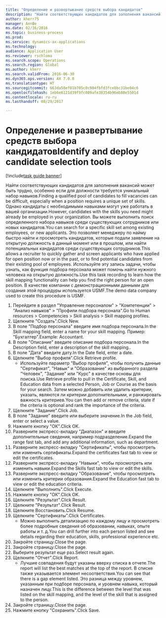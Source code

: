 ```yaml
--- 
title: "Определение и развертывание средств выбора кандидатов"
description: "Найти соответствующих кандидатов для заполнения вакансий может быть трудно, особенно если для должности требуется уникальный набор навыков."
author: kherr75
manager: AnnBe
ms.date: 02/16/2016
ms.topic: business-process
ms.prod: 
ms.service: dynamics-ax-applications
ms.technology: 
audience: Application User
ms.reviewer: rschloma
ms.search.scope: Operations
ms.search.region: Global
ms.author: kherr
ms.search.validFrom: 2016-06-30
ms.dyn365.ops.version: AX 7.0.0
ms.translationtype: HT
ms.sourcegitcommit: 663da58ef01b705c0c984fbfd3fce8bc31be04c6
ms.openlocfilehash: 1eb6e6121d39f9fc089afe38354b96eb88e5501d
ms.contentlocale: ru-ru
ms.lasthandoff: 08/29/2017

---
```

# <a name="identify-and-deploy-candidate-selection-tools"></a><span data-ttu-id="51ade-103">Определение и развертывание средств выбора кандидатов</span><span class="sxs-lookup"><span data-stu-id="51ade-103">Identify and deploy candidate selection tools</span></span>

[!include[task guide banner](../../includes/task-guide-banner.md)]

<span data-ttu-id="51ade-104">Найти соответствующих кандидатов для заполнения вакансий может быть трудно, особенно если для должности требуется уникальный набор навыков.</span><span class="sxs-lookup"><span data-stu-id="51ade-104">Finding a qualified pool of candidates to fill vacancies can be difficult, especially when a position requires a unique set of skills.</span></span>  <span data-ttu-id="51ade-105">Однако кандидаты с необходимыми навыками могут уже работать в вашей организации.</span><span class="sxs-lookup"><span data-stu-id="51ade-105">However, candidates with the skills you need might already be employed in your organization.</span></span> <span data-ttu-id="51ade-106">Вы можете выполнить поиск определенного набора навыков среди существующих сотрудников или новых кандидатов.</span><span class="sxs-lookup"><span data-stu-id="51ade-106">You can search for a specific skill set among existing employees, or new applicants.</span></span> <span data-ttu-id="51ade-107">Это позволяет менеджеру по найму быстро найти и просмотреть кандидатов, которые подали заявление на открытую должность в данный момент или в прошлом, или найти потенциальных кандидатов среди существующих сотрудников.</span><span class="sxs-lookup"><span data-stu-id="51ade-107">This allows a recruiter to quickly gather and screen applicants who have applied for open position now or in the past, or to find potential candidates from their existing pool of employees.</span></span> <span data-ttu-id="51ade-108">Используйте эту запись задачи, чтобы узнать, как функция подбора персонала может помочь найти нужного человека на открытую должность.</span><span class="sxs-lookup"><span data-stu-id="51ade-108">Use this task recording to learn how the skill mapping functionality can help you find the right person for an open position.</span></span> <span data-ttu-id="51ade-109">В качестве компании с демонстрационными данными для создания этой процедуры используется USMF.</span><span class="sxs-lookup"><span data-stu-id="51ade-109">The demo data company used to create this procedure is USMF.</span></span>

1. <span data-ttu-id="51ade-110">Перейдите в раздел "Управление персоналом" > "Компетенции" > "Анализ навыков" > "Профили подбора персонала".</span><span class="sxs-lookup"><span data-stu-id="51ade-110">Go to Human resources > Competencies > Skill analysis > Skill mapping profiles.</span></span>
2. <span data-ttu-id="51ade-111">Щелкните "Создать".</span><span class="sxs-lookup"><span data-stu-id="51ade-111">Click New.</span></span>
3. <span data-ttu-id="51ade-112">В поле "Подбор персонала" введите имя подбора персонала.</span><span class="sxs-lookup"><span data-stu-id="51ade-112">In the Skill mapping field, enter a name for your skill mapping.</span></span>  <span data-ttu-id="51ade-113">Пример: "Бухгалтер".</span><span class="sxs-lookup"><span data-stu-id="51ade-113">Example: Accountant.</span></span>
4. <span data-ttu-id="51ade-114">В поле "Описание" введите описание подбора персонала.</span><span class="sxs-lookup"><span data-stu-id="51ade-114">In the Description field, enter a description of the skill mapping..</span></span>
5. <span data-ttu-id="51ade-115">В поле "Дата" введите дату.</span><span class="sxs-lookup"><span data-stu-id="51ade-115">In the Date field, enter a date.</span></span>
6. <span data-ttu-id="51ade-116">Щелкните "Выбор профиля".</span><span class="sxs-lookup"><span data-stu-id="51ade-116">Click Retrieve profile.</span></span>
    * <span data-ttu-id="51ade-117">Используйте параметр "Выбор профиля", чтобы получить данные "Сертификат", "Навык" и "Образование" из выбранного раздела "Человек", "Задание" или "Курс" в качестве основы для поиска.</span><span class="sxs-lookup"><span data-stu-id="51ade-117">Use Retrieve profile to pull in the Certificate, Skill, and Education data from a selected Person, Job or Course as the basis for your search.</span></span>   <span data-ttu-id="51ade-118">Затем можно добавить или удалить критерии, указать, являются ли критерии дополнительными, и ранжировать важность критериев.</span><span class="sxs-lookup"><span data-stu-id="51ade-118">You can then add or remove criteria, state if the criteria is optional and rank the importance of the criteria.</span></span>  
7. <span data-ttu-id="51ade-119">Щелкните "Задание".</span><span class="sxs-lookup"><span data-stu-id="51ade-119">Click Job.</span></span>
8. <span data-ttu-id="51ade-120">В поле "Задание" введите или выберите значение.</span><span class="sxs-lookup"><span data-stu-id="51ade-120">In the Job field, enter or select a value.</span></span>
9. <span data-ttu-id="51ade-121">Нажмите кнопку "OК".</span><span class="sxs-lookup"><span data-stu-id="51ade-121">Click OK.</span></span>
10. <span data-ttu-id="51ade-122">Разверните экспресс-вкладку "Диапазон" и введите дополнительные сведения, например подразделение.</span><span class="sxs-lookup"><span data-stu-id="51ade-122">Expand the range fast tab, and add any additional information, such as department.</span></span>
11. <span data-ttu-id="51ade-123">Разверните экспресс-вкладку "Сертификаты", чтобы просмотреть или изменить сертификаты.</span><span class="sxs-lookup"><span data-stu-id="51ade-123">Expand the certificates fast tab to view or edit the certificates.</span></span>
12. <span data-ttu-id="51ade-124">Разверните экспресс-вкладку "Навыки", чтобы просмотреть или изменить навыки.</span><span class="sxs-lookup"><span data-stu-id="51ade-124">Expand the Skills fast tab to view or edit the skills.</span></span>
13. <span data-ttu-id="51ade-125">Разверните экспресс-вкладку "Образование", чтобы просмотреть или изменить критерии образования.</span><span class="sxs-lookup"><span data-stu-id="51ade-125">Expand the Education fast tab to view or edit the education criteria.</span></span>
14. <span data-ttu-id="51ade-126">Щелкните "Выполнить".</span><span class="sxs-lookup"><span data-stu-id="51ade-126">Click Execute.</span></span>
15. <span data-ttu-id="51ade-127">Нажмите кнопку "OК".</span><span class="sxs-lookup"><span data-stu-id="51ade-127">Click OK.</span></span>
16. <span data-ttu-id="51ade-128">Щелкните "Результат".</span><span class="sxs-lookup"><span data-stu-id="51ade-128">Click Result.</span></span>
17. <span data-ttu-id="51ade-129">Щелкните "Результат".</span><span class="sxs-lookup"><span data-stu-id="51ade-129">Click Result.</span></span>
18. <span data-ttu-id="51ade-130">Щелкните Восстановить.</span><span class="sxs-lookup"><span data-stu-id="51ade-130">Click Resume.</span></span>
19. <span data-ttu-id="51ade-131">Щелкните "Сертификаты".</span><span class="sxs-lookup"><span data-stu-id="51ade-131">Click Certificates.</span></span>
    * <span data-ttu-id="51ade-132">Можно выполнить детализацию по каждому лицу и просмотреть более подробные сведения об образовании, навыках, опыте работы и т. д.</span><span class="sxs-lookup"><span data-stu-id="51ade-132">You can drill further into each person listed and see details regarding their education, skills, professional experience etc.</span></span>  
20. <span data-ttu-id="51ade-133">Закройте страницу.</span><span class="sxs-lookup"><span data-stu-id="51ade-133">Close the page.</span></span>
21. <span data-ttu-id="51ade-134">Закройте страницу.</span><span class="sxs-lookup"><span data-stu-id="51ade-134">Close the page.</span></span>
22. <span data-ttu-id="51ade-135">Выберите результат еще раз.</span><span class="sxs-lookup"><span data-stu-id="51ade-135">Select result again.</span></span>
23. <span data-ttu-id="51ade-136">Щелкните "Отчет".</span><span class="sxs-lookup"><span data-stu-id="51ade-136">Click Report.</span></span>
    * <span data-ttu-id="51ade-137">Лучшие совпадения будут указаны вверху списка в отчете.</span><span class="sxs-lookup"><span data-stu-id="51ade-137">The report will list the best matches at the top of the report.</span></span>  <span data-ttu-id="51ade-138">В списке также указывается элемент несоответствия.</span><span class="sxs-lookup"><span data-stu-id="51ade-138">You can see that there is a gap element listed.</span></span>  <span data-ttu-id="51ade-139">Это разница между уровнем, указанным при подборе персонала, и уровнем навыка, который назначен лицу.</span><span class="sxs-lookup"><span data-stu-id="51ade-139">This is the difference between the level that was listed on the skill mapping, and the level of the skill that is assigned to the person.</span></span>  
24. <span data-ttu-id="51ade-140">Закройте страницу.</span><span class="sxs-lookup"><span data-stu-id="51ade-140">Close the page.</span></span>
25. <span data-ttu-id="51ade-141">Нажмите кнопку "Сохранить".</span><span class="sxs-lookup"><span data-stu-id="51ade-141">Click Save.</span></span>


